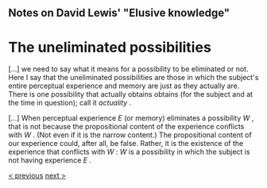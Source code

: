 ##  Notes on David Lewis' "Elusive knowledge"

# The uneliminated possibilities

[...] we need to say what it means for a possibility to be eliminated or not.
Here I say that the uneliminated possibilities are those in which the subject's entire perceptual experience and memory are just as they actually are.
There is one possibility that actually obtains obtains
(for the subject and at the time in question);
call it  _actuality_ .

[...] When perceptual experience  _E_  (or memory) eliminates a possibility  _W_ ,
that is not because the propositional content of the experience conflicts with  _W_ .
(Not even if it is the narrow content.)
The propositional content of our experience could, after all, be false.
Rather,
it is the existence of the experience that conflicts with  _W_ :
 _W_  is a possibility in which the subject is not having experience  _E_ .


[< previous](02_definition.md)  [next >](04_rules-for-not-ignoring.md)


